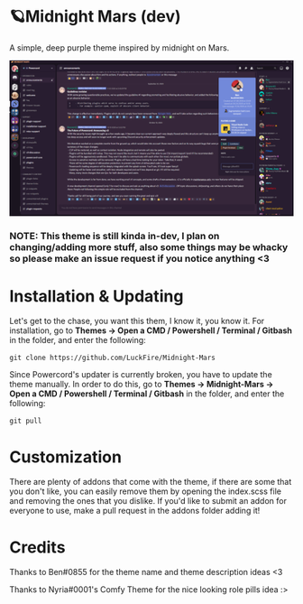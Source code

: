 # 🪐Midnight Mars (dev)
A simple, deep purple theme inspired by midnight on Mars.

![Preview](./Previews/FullPreview.png)

### NOTE: This theme is still kinda in-dev, I plan on changing/adding more stuff, also some things may be whacky so please make an issue request if you notice anything <3

# Installation & Updating
Let's get to the chase, you want this them, I know it, you know it. For installation, go to **Themes -> Open a CMD / Powershell / Terminal / Gitbash** in the folder, and enter the following:
```
git clone https://github.com/LuckFire/Midnight-Mars
```

Since Powercord's updater is currently broken, you have to update the theme manually. In order to do this, go to **Themes -> Midnight-Mars -> Open a CMD / Powershell / Terminal / Gitbash** in the folder, and enter the following:
```
git pull
```

# Customization
There are plenty of addons that come with the theme, if there are some that you don't like, you can easily remove them by opening the index.scss file and removing the ones that you dislike. If you'd like to submit an addon for everyone to use, make a pull request in the addons folder adding it!

# Credits
Thanks to Ben#0855 for the theme name and theme description ideas <3

Thanks to Nyria#0001's Comfy Theme for the nice looking role pills idea :>
